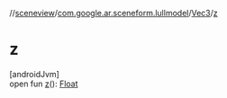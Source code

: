 //[sceneview](../../../index.md)/[com.google.ar.sceneform.lullmodel](../index.md)/[Vec3](index.md)/[z](z.md)

# z

[androidJvm]\
open fun [z](z.md)(): [Float](https://kotlinlang.org/api/latest/jvm/stdlib/kotlin/-float/index.html)
